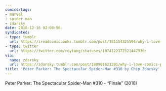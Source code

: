 ```yaml
---
comics/tags:
- marvel
- spider man
- zdarsky
date: 2018-12-16 02:00:56
syndicated:
- type: tumblr
  url: https://ireadcomicbooks.tumblr.com/post/181154325594/why-i-love-comics-peter-parker-the-spectacular
- type: twitter
  url: https://twitter.com/roytang/statuses/1074122172321447936/
via:
  name: zdarsky
  url: https://zdarsky.tumblr.com/post/180901621291/why-i-love-comics-peter-parker-the-spectacular
title: 'Peter Parker: The Spectacular Spider-Man #310 by Chip Zdarsky'
---
```


Peter Parker: The Spectacular Spider-Man #310 - “Finale” (2018)
